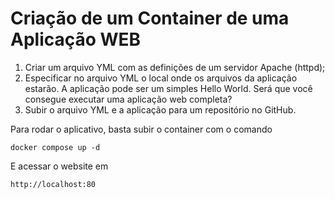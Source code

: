 # Criação de um Container de uma Aplicação WEB


1. Criar um arquivo YML com as definições de um servidor Apache (httpd); 
2. Especificar no arquivo YML o local onde os arquivos da aplicação estarão. A aplicação pode ser um simples Hello World. Será que você consegue executar uma aplicação web completa? 
3. Subir o arquivo YML e a aplicação para um repositório no GitHub.

Para rodar o aplicativo, basta subir o container com o comando

`docker compose up -d`

E acessar o website em

`http://localhost:80`
